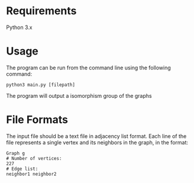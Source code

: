 # Requirements
Python 3.x


# Usage
The program can be run from the command line using the following command:
```
python3 main.py [filepath]
```

The program will output a isomorphism group of the graphs

# File Formats
The input file should be a text file in adjacency list format. Each line of the file represents a single vertex and its neighbors in the graph, in the format:
```
Graph g
# Number of vertices:
227
# Edge list:
neighbor1 neighbor2
```

